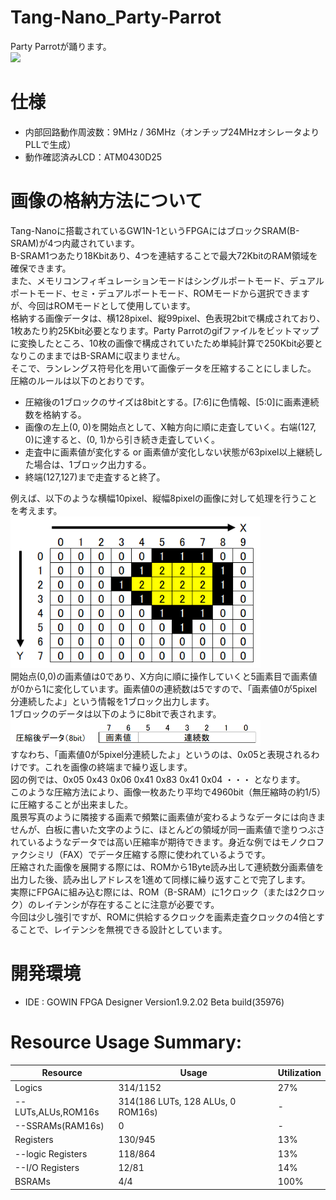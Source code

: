 # Tang-Nano_Party-Parrot
Party Parrotが踊ります。  
[![](https://img.youtube.com/vi/d6vprVDSv0o/0.jpg)](https://www.youtube.com/watch?v=d6vprVDSv0o)  

# 仕様
- 内部回路動作周波数：9MHz / 36MHz（オンチップ24MHzオシレータよりPLLで生成）
- 動作確認済みLCD：ATM0430D25

# 画像の格納方法について
Tang-Nanoに搭載されているGW1N-1というFPGAにはブロックSRAM(B-SRAM)が4つ内蔵されています。  
B-SRAM1つあたり18Kbitあり、4つを連結することで最大72KbitのRAM領域を確保できます。  
また、メモリコンフィギュレーションモードはシングルポートモード、デュアルポートモード、セミ・デュアルポートモード、ROMモードから選択できますが、今回はROMモードとして使用しています。  
格納する画像データは、横128pixel、縦99pixel、色表現2bitで構成されており、1枚あたり約25Kbit必要となります。Party Parrotのgifファイルをビットマップに変換したところ、10枚の画像で構成されていたため単純計算で250Kbit必要となりこのままではB-SRAMに収まりません。  
そこで、ランレングス符号化を用いて画像データを圧縮することにしました。  
圧縮のルールは以下のとおりです。  

- 圧縮後の1ブロックのサイズは8bitとする。[7:6]に色情報、[5:0]に画素連続数を格納する。
- 画像の左上(0, 0)を開始点として、X軸方向に順に走査していく。右端(127, 0)に達すると、(0, 1)から引き続き走査していく。
- 走査中に画素値が変化する or 画素値が変化しない状態が63pixel以上継続した場合は、1ブロック出力する。
- 終端(127,127)まで走査すると終了。

例えば、以下のような横幅10pixel、縦幅8pixelの画像に対して処理を行うことを考えます。  
<img src="doc/fig1.png" width="400">  
開始点(0,0)の画素値は0であり、X方向に順に操作していくと5画素目で画素値が0から1に変化しています。画素値0の連続数は5ですので、「画素値0が5pixel分連続したよ」という情報を1ブロック出力します。  
1ブロックのデータは以下のように8bitで表されます。  
<img src="doc/fig2.png" width="400">  
すなわち、「画素値0が5pixel分連続したよ」というのは、0x05と表現されるわけです。これを画像の終端まで繰り返します。  
図の例では、0x05 0x43 0x06 0x41 0x83 0x41 0x04 ・・・ となります。  
このような圧縮方法により、画像一枚あたり平均で4960bit（無圧縮時の約1/5）に圧縮することが出来ました。  
風景写真のように隣接する画素で頻繁に画素値が変わるようなデータには向きませんが、白板に書いた文字のように、ほとんどの領域が同一画素値で塗りつぶされているようなデータでは高い圧縮率が期待できます。身近な例ではモノクロファクシミリ（FAX）でデータ圧縮する際に使われているようです。  
圧縮された画像を展開する際には、ROMから1Byte読み出して連続数分画素値を出力した後、読み出しアドレスを1進めて同様に繰り返すことで完了します。  
実際にFPGAに組み込む際には、ROM（B-SRAM）に1クロック（または2クロック）のレイテンシが存在することに注意が必要です。  
今回は少し強引ですが、ROMに供給するクロックを画素走査クロックの4倍とすることで、レイテンシを無視できる設計としています。


# 開発環境
- IDE : GOWIN FPGA Designer Version1.9.2.02 Beta build(35976)

# Resource Usage Summary:
|  Resource  |  Usage |  Utilization  |
| ---------- | ------ | ------------- |
|  Logics  |  314/1152  | 27% |
|  --LUTs,ALUs,ROM16s  |  314(186 LUTs, 128 ALUs, 0 ROM16s)  | - |
|  --SSRAMs(RAM16s)  |  0  | - |
|  Registers  |  130/945  | 13% |
|  --logic Registers  |  118/864  | 13% |
|  --I/O Registers  |  12/81  | 14% |
|  BSRAMs  |  4/4  | 100% |

